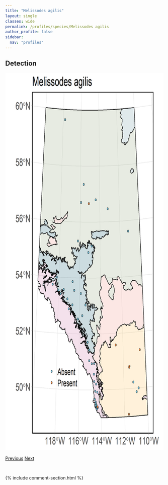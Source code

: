 ```yaml
---
title: "Melissodes agilis"
layout: single
classes: wide
permalink: /profiles/species/Melissodes agilis
author_profile: false
sidebar:
  nav: "profiles"
---
```


<h2>Detection</h2>

<a href="/assets/figures/species/Melissodes agilis/range-map.png">
<img src="/assets/figures/species/Melissodes agilis/range-map.png" height = "1200" width = "800">
</a>

<a href="/profiles/species/Megachile rotundata" class="pagination--pager" title="PreviousName">Previous</a> <a href="/profiles/species/Osmia bucephala" class="pagination--pager" title="NextName">Next</a>

<p>&nbsp;</p>

{% include comment-section.html %}

